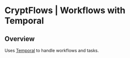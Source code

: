 # CryptFlows | Workflows with Temporal

## Overview

Uses [Temporal](https://temporal.io/) to handle workflows and tasks.
